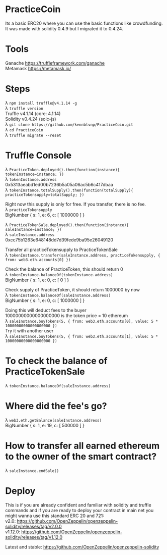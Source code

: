 # PracticeCoin  
Its a basic ERC20 where you can use the basic functions like crowdfunding.  
It was made with solidity 0.4.9 but I migrated it to 0.4.24.  
   
# Tools  
Ganache https://truffleframework.com/ganache  
Metamask https://metamask.io/  

# Steps    
λ `npm install truffle@v4.1.14 -g`  
λ `truffle version`  
Truffle v4.1.14 (core: 4.1.14)  
Solidity v0.4.24 (solc-js)  
λ `git clone https://github.com/kennblvnp/PracticeCoin.git`  
λ `cd PracticeCoin`  
λ `truffle migrate --reset`  
  
# Truffle Console  
λ `PracticeToken.deployed().then(function(instance){ tokenInstance=instance; })`  
λ `tokenInstance.address`  
0x5313aeabd1ed00b7236b5a05a06ac5b6c417dbaa   
λ `tokenInstance.totalSupply().then(function(totalSupply){ practiceTokensupply=totalSupply; })`  

Right now this supply is only for free. If you transfer, there is no fee.  
λ `practiceTokensupply`  
BigNumber { s: 1, e: 6, c: [ 1000000 ] }  

λ `PracticeTokenSale.deployed().then(function(instance){ saleInstance=instance; })`  
λ `saleInstance.address`  
0xcc75b1263e648148dd7d39fede9ba95e26049120  

Transfer all practiceTokensupply to PracticeTokenSale  
λ `tokenInstance.transfer(saleInstance.address, practiceTokensupply, { from: web3.eth.accounts[0] })`  

Check the balance of PracticeToken, this should return 0  
λ `tokenInstance.balanceOf(tokenInstance.address)`   
BigNumber { s: 1, e: 0, c: [ 0 ] }  

Check supply of PracticeToken, it should return 1000000 by now  
λ `tokenInstance.balanceOf(saleInstance.address)`   
BigNumber { s: 1, e: 0, c: [ 1000000 ] }  

Doing this will deduct fees to the buyer  
10000000000000000000 is the token price = 10 ethereum  
λ `saleInstance.buyTokens(5, { from: web3.eth.accounts[0], value: 5 * 10000000000000000000 })`  
Try it with another user  
λ `saleInstance.buyTokens(5, { from: web3.eth.accounts[1], value: 5 * 10000000000000000000 })`  

# To check the balance of PracticeTokenSale  
λ `tokenInstance.balanceOf(saleInstance.address)`   

# Where did the fee's go?  
λ `web3.eth.getBalance(saleInstance.address)`   
BigNumber { s: 1, e: 19, c: [ 500000 ] }  

# How to transfer all earned ethereum to the owner of the smart contract?  
λ `saleInstance.endSale()`  

# Deploy
This is if you are already confident and familiar with solidity and truffle commands and if you are ready to deploy your contract in main net you might wanna use this standard ERC 20 and 721:   
v2.0: https://github.com/OpenZeppelin/openzeppelin-solidity/releases/tag/v2.0.0  
v1.12.0: https://github.com/OpenZeppelin/openzeppelin-solidity/releases/tag/v1.12.0  
  
Latest and stable: https://github.com/OpenZeppelin/openzeppelin-solidity  
